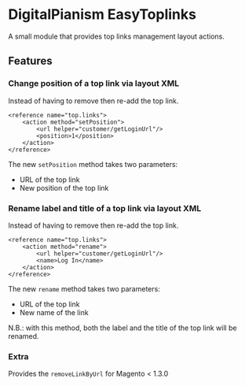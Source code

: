 # DigitalPianism EasyToplinks

A small module that provides top links management layout actions.

## Features

### Change position of a top link via layout XML

Instead of having to remove then re-add the top link.

```
<reference name="top.links">
    <action method="setPosition">
        <url helper="customer/getLoginUrl"/>
        <position>1</position>
    </action>
</reference>
```

The new `setPosition` method takes two parameters:

 * URL of the top link
 * New position of the top link

### Rename label and title of a top link via layout XML

Instead of having to remove then re-add the top link.

```
<reference name="top.links">
    <action method="rename">
        <url helper="customer/getLoginUrl"/>
        <name>Log In</name>
    </action>
</reference>
```

The new `rename` method takes two parameters:

 * URL of the top link
 * New name of the link

N.B.: with this method, both the label and the title of the top link will be renamed.

### Extra

Provides the `removeLinkByUrl` for Magento < 1.3.0
